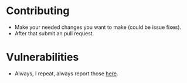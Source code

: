 # Contributing

- Make your needed changes you want to make (could be issue fixes).
- After that submit an pull request.

# Vulnerabilities

- Always, I repeat, always report those [here](https://github.com/AraHaan/bin2c/issues/new/).
